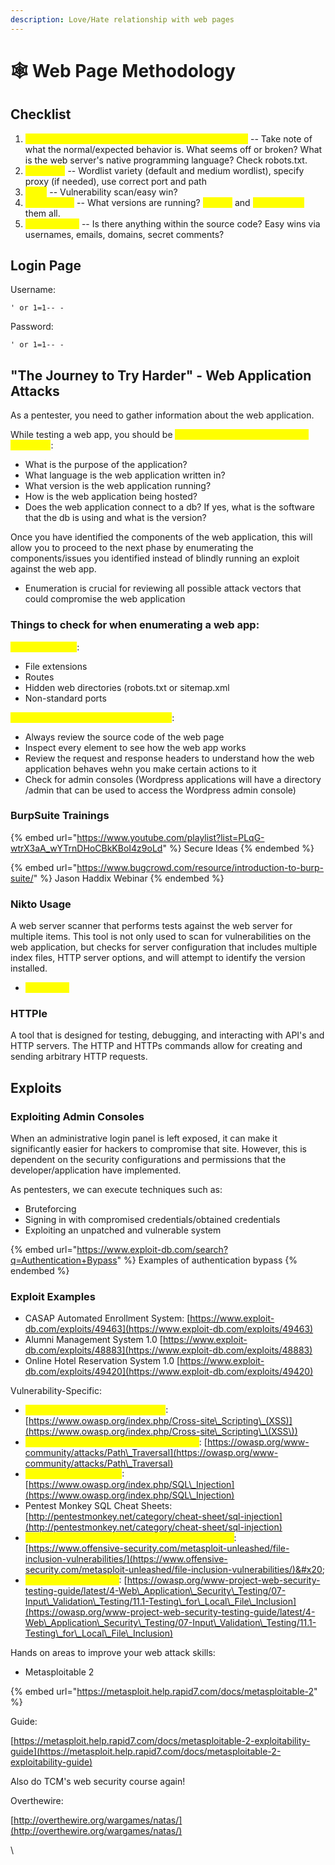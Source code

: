 ```yaml
---
description: Love/Hate relationship with web pages
---
```


# 🕸 Web Page Methodology

## Checklist

1. <mark style="color:yellow;">Visual Inspection/"mess around" with web application</mark> -- Take note of what the normal/expected behavior is. What seems off or broken? What is the web server's native programming language? Check robots.txt.
2. <mark style="color:yellow;">Dirsearch</mark> -- Wordlist variety (default and medium wordlist), specify proxy (if needed), use correct port and path
3. <mark style="color:yellow;">Nikto</mark> -- Vulnerability scan/easy win?
4. <mark style="color:yellow;">Wappalyzer</mark> -- What versions are running? <mark style="color:yellow;">Google</mark> and <mark style="color:yellow;">Searchsploit</mark> them all.
5. <mark style="color:yellow;">Source Code</mark> -- Is there anything within the source code? Easy wins via usernames, emails, domains, secret comments?

## Login Page

Username:

```
' or 1=1-- -
```

Password:

```
' or 1=1-- -
```

## "The Journey to Try Harder" - Web Application Attacks

As a pentester, you need to gather information about the web application.

While testing a web app, you should be <mark style="color:yellow;">constantly asking yourself these questions</mark>:

* What is the purpose of the application?
* What language is the web application written in?
* What version is the web application running?
* How is the web application being hosted?
* Does the web application connect to a db? If yes, what is the software that the db is using and what is the version?

Once you have identified the components of the web application, this will allow you to proceed to the next phase by enumerating the components/issues you identified instead of blindly running an exploit against the web app.

* Enumeration is crucial for reviewing all possible attack vectors that could compromise the web application

### Things to check for when enumerating a web app:

<mark style="color:yellow;">Reviewing URLs</mark>:

* File extensions
* Routes
* Hidden web directories (robots.txt or sitemap.xml
* Non-standard ports

<mark style="color:yellow;">Reviewing the content of the web page</mark>:

* Always review the source code of the web page
* Inspect every element to see how the web app works
* Review the request and response headers to understand how the web application behaves wehn you make certain actions to it
* Check for admin consoles (Wordpress applications will have a directory /admin that can be used to access the Wordpress admin console)

### BurpSuite Trainings

{% embed url="https://www.youtube.com/playlist?list=PLqG-wtrX3aA_wYTrnDHoCBkKBoI4z9oLd" %}
Secure Ideas
{% endembed %}

{% embed url="https://www.bugcrowd.com/resource/introduction-to-burp-suite/" %}
Jason Haddix Webinar
{% endembed %}

### Nikto Usage

A web server scanner that performs tests against the web server for multiple items. This tool is not only used to scan for vulnerabilities on the web application, but checks for server configuration that includes multiple index files, HTTP server options, and will attempt to identify the version installed.

* <mark style="color:yellow;">Very noisy</mark>

### HTTPIe

A tool that is designed for testing, debugging, and interacting with API's and HTTP servers. The HTTP and HTTPs commands allow for creating and sending arbitrary HTTP requests.

## Exploits

### Exploiting Admin Consoles

When an administrative login panel is left exposed, it can make it significantly easier for hackers to compromise that site. However, this is dependent on the security configurations and permissions that the developer/application have implemented.&#x20;

As pentesters, we can execute techniques such as:

* Bruteforcing
* Signing in with compromised credentials/obtained credentials
* Exploiting an unpatched and vulnerable system

{% embed url="https://www.exploit-db.com/search?q=Authentication+Bypass" %}
Examples of authentication bypass
{% endembed %}

### Exploit Examples

* CASAP Automated Enrollment System: [https://www.exploit-db.com/exploits/49463](https://www.exploit-db.com/exploits/49463)
* Alumni Management System 1.0 [https://www.exploit-db.com/exploits/48883](https://www.exploit-db.com/exploits/48883)
* Online Hotel Reservation System 1.0 [https://www.exploit-db.com/exploits/49420](https://www.exploit-db.com/exploits/49420)

Vulnerability-Specific:

* <mark style="color:yellow;">OWASP cross-site scripting (XSS)</mark>: [https://www.owasp.org/index.php/Cross-site\_Scripting\_(XSS)](https://www.owasp.org/index.php/Cross-site\_Scripting\_\(XSS\))
* <mark style="color:yellow;">OWASP Directory Traversal Vulnerabilities</mark>: [https://owasp.org/www-community/attacks/Path\_Traversal](https://owasp.org/www-community/attacks/Path\_Traversal)
* <mark style="color:yellow;">SQL Injections: OWASP</mark>: [https://www.owasp.org/index.php/SQL\_Injection](https://www.owasp.org/index.php/SQL\_Injection)
* Pentest Monkey SQL Cheat Sheets: [http://pentestmonkey.net/category/cheat-sheet/sql-injection](http://pentestmonkey.net/category/cheat-sheet/sql-injection)
* <mark style="color:yellow;">File Inclusion Vulnerabilities (Metaploit Unleashed)</mark>: [https://www.offensive-security.com/metasploit-unleashed/file-inclusion-vulnerabilities/](https://www.offensive-security.com/metasploit-unleashed/file-inclusion-vulnerabilities/)&#x20;
* <mark style="color:yellow;">OSWAP Testing for LFI</mark>: [https://owasp.org/www-project-web-security-testing-guide/latest/4-Web\_Application\_Security\_Testing/07-Input\_Validation\_Testing/11.1-Testing\_for\_Local\_File\_Inclusion](https://owasp.org/www-project-web-security-testing-guide/latest/4-Web\_Application\_Security\_Testing/07-Input\_Validation\_Testing/11.1-Testing\_for\_Local\_File\_Inclusion)

Hands on areas to improve your web attack skills:

* Metasploitable 2

{% embed url="https://metasploit.help.rapid7.com/docs/metasploitable-2" %}

Guide:

[https://metasploit.help.rapid7.com/docs/metasploitable-2-exploitability-guide](https://metasploit.help.rapid7.com/docs/metasploitable-2-exploitability-guide)

Also do TCM's web security course again!

Overthewire:

[http://overthewire.org/wargames/natas/](http://overthewire.org/wargames/natas/)

\
